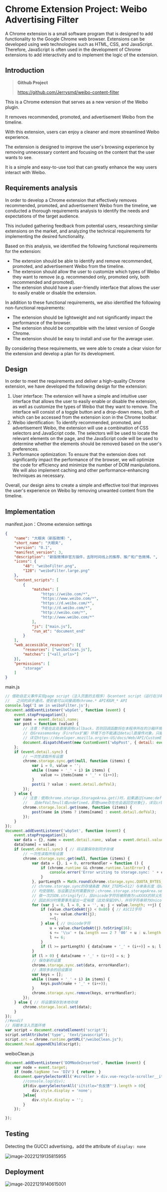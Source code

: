 # Chrome Extension Project: Weibo Advertising Filter


A Chrome extension is a small software program that is designed to add functionality to the Google Chrome web browser. Extensions can be developed using web technologies such as HTML, CSS, and JavaScript. Therefore, JavaScript is often used in the development of Chrome extensions to add interactivity and to implement the logic of the extension.

<!--more-->

## Introduction

> **Github Project**
>
> https://github.com/Jerrysmd/weibo-content-filter

This is a Chrome extension that serves as a new version of the Weibo plugin. 

It removes recommended, promoted, and advertisement Weibo from the timeline. 

With this extension, users can enjoy a cleaner and more streamlined Weibo experience. 

The extension is designed to improve the user's browsing experience by removing unnecessary content and focusing on the content that the user wants to see.

 It is a simple and easy-to-use tool that can greatly enhance the way users interact with Weibo.

## Requirements analysis

In order to develop a Chrome extension that effectively removes recommended, promoted, and advertisement Weibo from the timeline, we conducted a thorough requirements analysis to identify the needs and expectations of the target audience. 

This included gathering feedback from potential users, researching similar extensions on the market, and analyzing the technical requirements for implementing the desired functionality.

Based on this analysis, we identified the following functional requirements for the extension:

- The extension should be able to identify and remove recommended, promoted, and advertisement Weibo from the timeline.
- The extension should allow the user to customize which types of Weibo they want to remove (e.g. recommended only, promoted only, both recommended and promoted).
- The extension should have a user-friendly interface that allows the user to easily enable or disable the extension.

In addition to these functional requirements, we also identified the following non-functional requirements:

- The extension should be lightweight and not significantly impact the performance of the browser.
- The extension should be compatible with the latest version of Google Chrome.
- The extension should be easy to install and use for the average user.

By considering these requirements, we were able to create a clear vision for the extension and develop a plan for its development.

## Design

In order to meet the requirements and deliver a high-quality Chrome extension, we have developed the following design for the extension:

1. User interface: The extension will have a simple and intuitive user interface that allows the user to easily enable or disable the extension, as well as customize the types of Weibo that they want to remove. The interface will consist of a toggle button and a drop-down menu, both of which can be accessed from the extension icon in the Chrome toolbar.
2. Weibo identification: To identify recommended, promoted, and advertisement Weibo, the extension will use a combination of CSS selectors and JavaScript code. The selectors will be used to locate the relevant elements on the page, and the JavaScript code will be used to determine whether the elements should be removed based on the user's preferences.
3. Performance optimization: To ensure that the extension does not significantly impact the performance of the browser, we will optimize the code for efficiency and minimize the number of DOM manipulations. We will also implement caching and other performance-enhancing techniques as necessary.

Overall, our design aims to create a simple and effective tool that improves the user's experience on Weibo by removing unwanted content from the timeline.

## Implementation

manifest.json：Chrome extension settings

```json
{
	"name": "大眼夹（新版微博）",
	"short_name": "大眼夹",
	"version": "0.1",
	"manifest_version": 3,
	"description": "新版微博非官方插件，去除时间线上的推荐、推广和广告微博。",
	"icons": {
		"48": "weiboFilter.png",
		"128": "weiboFilter.large.png"
	},
	"content_scripts": [
		{
			"matches": [
				"https://weibo.com/*",
				"https://www.weibo.com/*",
				"https://d.weibo.com/*",
				"http://d.weibo.com/*",
				"http://weibo.com/*",
				"http://www.weibo.com/*"
			],
			"js": ["main.js"],
			"run_at": "document_end"
		}
	],
	"web_accessible_resources": [{
		"resources": ["weiboClean.js"],
		"matches": ["<all_urls>"]
	}],	
	"permissions": [
		"storage"
	]
}
```

main.js

```javascript
// 借助自定义事件实现page script（注入页面的主程序）与content script（运行在沙箱中）
//   之间的异步通讯，使前者可以间接调用chrome.* API和GM_* API
console.log('I am in weiboFilter.js');
document.addEventListener('wbpGet', function (event) {
	event.stopPropagation();
	var name = event.detail.name;
	var post = function (value) {
		// 注意：不能在此处直接调用callback，否则回调函数将在本程序所在的沙箱环境中运行，在Chrome 27及更高版本下会出错
		// 在Greasemonkey（Firefox扩展）环境下也不能通过detail直接传对象，只能送string或array
		// 详见https://developer.mozilla.org/en-US/docs/Web/API/CustomEvent#Specification
		document.dispatchEvent(new CustomEvent('wbpPost', { detail: event.detail.id + '=' + (value || '') }));
	};
	if (event.detail.sync) {
		// 一次性读取所有设置
		chrome.storage.sync.get(null, function (items) {
			var i = 0, value = '';
			while ((name + '_' + i) in items) {
				value += items[name + '_' + (i++)];
			}
			post(i ? value : event.detail.defVal);
		});
	} else {
		// 注意：使用chrome.storage.StorageArea.get()时，如果通过{name:defVal}的形式传送默认值，
		//   且defVal为null或undefined，即使name存在也会返回空对象{}，详见crbug.com/145081
		chrome.storage.local.get(name, function (items) {
			post(name in items ? items[name] : event.detail.defVal);
		});
	}
});
document.addEventListener('wbpSet', function (event) {
	event.stopPropagation();
	var data = {}, name = event.detail.name, value = event.detail.value;
	data[name] = value;
	if (event.detail.sync) { // 将设置保存到同步存储
		// 一次性读取所有设置
		chrome.storage.sync.get(null, function (items) {
			var data = {}, i = 0, errorHandler = function () {
				if (chrome.runtime && chrome.runtime.lastError) {
					console.error('Error writing to storage.sync: ' + chrome.runtime.lastError.message);
				}
			}, partLength = Math.round(chrome.storage.sync.QUOTA_BYTES_PER_ITEM * 0.8);
			// chrome.storage.sync的存储条数（MAX_ITEMS=512）与单条长度（QUOTA_BYTES_PER_ITEM=4,096）
			// 均受限制，当设置过长时需要拆分；chrome.storage.storageArea.set()会对输入项
			// 做一次JSON.stringify()，且Unicode字符将被转换为\uXXXX的转义形式，都会导致字符串膨胀
			// 因此拆分时需要事先留出一定裕度（此处保留20%），并将字符串转为Unicode转义格式
			for (var j = 0, l = 0, s = '', u; j < value.length; ++j) {
				if (value.charCodeAt(j) < 0x80) { // ASCII字符
					s += value.charAt(j);
					++l;
				} else { // Unicode字符
					u = value.charCodeAt(j).toString(16);
					s += '\\u' + (u.length === 2 ? '00' + u : u.length === 3 ? '0' + u : u);
					l += 6;
				}
				if (l >= partLength) { data[name + '_' + (i++)] = s; l = 0; s = ''; }
			}
			if (l > 0) { data[name + '_' + (i++)] = s; }
			// 保存新的设置
			chrome.storage.sync.set(data, errorHandler);
			// 清除多余的旧设置块
			var keys = [];
			while ((name + '_' + i) in items) {
				keys.push(name + '_' + (i++));
			}
			chrome.storage.sync.remove(keys, errorHandler);
		});
	} else { // 将设置保存到本地存储
		chrome.storage.local.set(data);
	}
});
//#endif
// 将脚本注入页面环境
var script = document.createElement('script');
script.setAttribute('type', 'text/javascript');
script.src = chrome.runtime.getURL("/weiboClean.js");
document.head.appendChild(script);
```

weiboClean.js

```javascript
document.addEventListener('DOMNodeInserted', function (event) {
    var node = event.target;
    if (node.tagName !== 'DIV') { return; }
    document.querySelectorAll('#scroller > div.vue-recycle-scroller__item-wrapper > div').forEach(function (div) {
        //console.log(div);
        if(div.querySelectorAll('i[title="负反馈"').length > 0){
            div.style.display = 'none';
        }else{
            div.style.display = '';
        }
    });

});
```



## Testing

Detecting the GUCCI advertising，add the attribute of `display: none`

![image-20221219135815955](image-20221219135815955.png "Test")

## Deployment

![image-20221219140615001](image-20221219140615001.png "Deployment")


